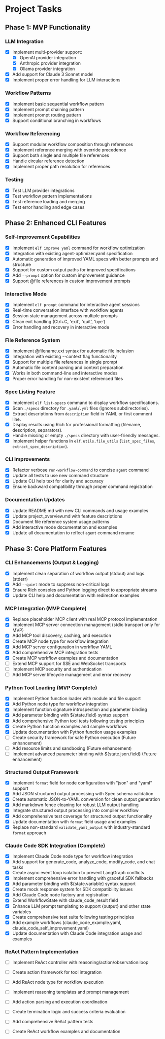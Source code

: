 # Project Tasks

## Phase 1: MVP Functionality

### LLM Integration
- [x] Implement multi-provider support:
  - [x] OpenAI provider integration
  - [x] Anthropic provider integration
  - [x] Ollama provider integration
- [x] Add support for Claude 3 Sonnet model
- [x] Implement proper error handling for LLM interactions

### Workflow Patterns
- [x] Implement basic sequential workflow pattern
- [x] Implement prompt chaining pattern
- [x] Implement prompt routing pattern
- [x] Support conditional branching in workflows

### Workflow Referencing
- [x] Support modular workflow composition through references
- [x] Implement reference merging with override precedence
- [x] Support both single and multiple file references
- [x] Handle circular reference detection
- [x] Implement proper path resolution for references

### Testing
- [x] Test LLM provider integrations
- [x] Test workflow pattern implementations
- [x] Test reference loading and merging
- [x] Test error handling and edge cases

## Phase 2: Enhanced CLI Features

### Self-Improvement Capabilities
- [x] Implement `elf improve yaml` command for workflow optimization
- [x] Integration with existing agent-optimizer.yaml specification
- [x] Automatic generation of improved YAML specs with better prompts and structure
- [x] Support for custom output paths for improved specifications
- [x] Add `--prompt` option for custom improvement guidance
- [x] Support @file references in custom improvement prompts

### Interactive Mode
- [x] Implement `elf prompt` command for interactive agent sessions
- [x] Real-time conversation interface with workflow agents
- [x] Session state management across multiple prompts
- [x] Clean exit handling (Ctrl+C, 'exit', 'quit', 'bye')
- [x] Error handling and recovery in interactive mode

### File Reference System
- [x] Implement @filename.ext syntax for automatic file inclusion
- [x] Integration with existing --context flag functionality
- [x] Support for multiple file references in single prompt
- [x] Automatic file content parsing and context preparation
- [x] Works in both command-line and interactive modes
- [x] Proper error handling for non-existent referenced files

### Spec Listing Feature
- [x] Implement `elf list-specs` command to display workflow specifications.
- [x] Scan `./specs` directory for `.yaml`/`.yml` files (ignores subdirectories).
- [x] Extract descriptions from `description` field in YAML or first comment line.
- [x] Display results using Rich for professional formatting (filename, description, separators).
- [x] Handle missing or empty `./specs` directory with user-friendly messages.
- [x] Implement helper functions in `elf.utils.file_utils` (`list_spec_files`, `extract_spec_description`).

### CLI Improvements
- [x] Refactor verbose `run-workflow-command` to concise `agent` command
- [x] Update all tests to use new command structure
- [x] Update CLI help text for clarity and accuracy
- [x] Ensure backward compatibility through proper command registration

### Documentation Updates
- [x] Update README.md with new CLI commands and usage examples
- [x] Update project_overview.md with feature descriptions
- [x] Document file reference system usage patterns
- [x] Add interactive mode documentation and examples
- [x] Update all documentation to reflect `agent` command rename

## Phase 3: Core Platform Features

### CLI Enhancements (Output & Logging)
- [x] Implement clean separation of workflow output (stdout) and logs (stderr)
- [x] Add `--quiet` mode to suppress non-critical logs
- [x] Ensure Rich consoles and Python logging direct to appropriate streams
- [x] Update CLI help and documentation with redirection examples

### MCP Integration (MVP Complete)
- [x] Replace placeholder MCP client with real MCP protocol implementation
- [x] Implement MCP server connection management (stdio transport only for MVP)
- [x] Add MCP tool discovery, caching, and execution
- [x] Create MCP node type for workflow integration
- [x] Add MCP server configuration in workflow YAML
- [x] Add comprehensive MCP integration tests
- [x] Create MCP workflow examples and documentation
- [ ] Extend MCP support for SSE and WebSocket transports
- [ ] Implement MCP security and authentication
- [ ] Add MCP server lifecycle management and error recovery

### Python Tool Loading (MVP Complete)
- [x] Implement Python function loader with module and file support
- [x] Add Python node type for workflow integration  
- [x] Implement function signature introspection and parameter binding
- [x] Add parameter binding with ${state.field} syntax support
- [x] Add comprehensive Python tool tests following testing principles
- [x] Create Python function examples and sample workflows
- [x] Update documentation with Python function usage examples
- [ ] Create security framework for safe Python execution (Future enhancement)
- [ ] Add resource limits and sandboxing (Future enhancement)
- [ ] Implement advanced parameter binding with ${state.json.field} (Future enhancement)

### Structured Output Framework
- [x] Implement `format` field for node configuration with "json" and "yaml" support
- [x] Add JSON structured output processing with Spec schema validation
- [x] Create automatic JSON-to-YAML conversion for clean output generation
- [x] Add markdown fence cleaning for robust LLM output handling
- [x] Integrate structured output processing into compiler workflow
- [x] Add comprehensive test coverage for structured output functionality
- [x] Update documentation with `format` field usage and examples
- [x] Replace non-standard `validate_yaml_output` with industry-standard `format` approach

### Claude Code SDK Integration (Complete)
- [x] Implement Claude Code node type for workflow integration
- [x] Add support for generate_code, analyze_code, modify_code, and chat tasks
- [x] Create async event loop isolation to prevent LangGraph conflicts
- [x] Implement comprehensive error handling with graceful SDK fallbacks
- [x] Add parameter binding with ${state.variable} syntax support
- [x] Create mock response system for SDK compatibility issues
- [x] Add Claude Code node factory and registration
- [x] Extend WorkflowState with claude_code_result field
- [x] Enhance LLM prompt templating to support {output} and other state variables
- [x] Create comprehensive test suite following testing principles
- [x] Add example workflows (claude_code_example.yaml, claude_code_self_improvement.yaml)
- [x] Update documentation with Claude Code integration usage and examples

### ReAct Pattern Implementation
- [ ] Implement ReAct controller with reasoning/action/observation loop
- [ ] Create action framework for tool integration
- [ ] Add ReAct node type for workflow execution
- [ ] Implement reasoning templates and prompt management
- [ ] Add action parsing and execution coordination
- [ ] Create termination logic and success criteria evaluation
- [ ] Add comprehensive ReAct pattern tests
- [ ] Create ReAct workflow examples and documentation


